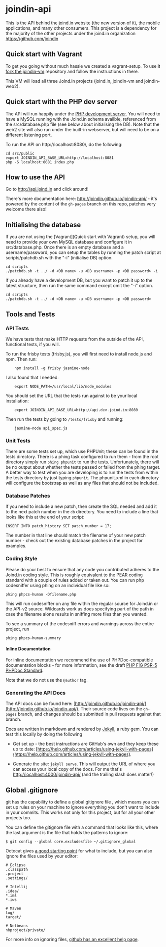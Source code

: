 # joindin-api

This is the API behind the joind.in website (the new version of it), the mobile applications, and many other consumers.  This project is a dependency for the majority of the other projects under the joind.in organization https://github.com/joindin

## Quick start with Vagrant

To get you going without much hassle we created a vagrant-setup. To use it [fork the joindin-vm](https://github.com/joindin/joindin-vm) repository and follow the instructions in there.

This VM will load all three Joind.in projects (joind.in, joindin-vm and joindin-web2).

## Quick start with the PHP dev server

The API will run happily under the [PHP development server](http://php.net/manual/en/features.commandline.webserver.php).  You will need to have a MySQL running with the Joind.in schema availble, referenced from the src/database.php file (see below about initialising the DB).  Note that the web2 site will also run under the built-in webserver, but will need to be on a different listening port. 

To run the API on http://localhost:8080/, do the following:
```
cd src/public
export JOINDIN_API_BASE_URL=http://localhost:8081
php -S localhost:8081 index.php
```

## How to use the API

Go to http://api.joind.in and click around!

There's more documentation here: http://joindin.github.io/joindin-api/ - it's powered by the content of the ``gh-pages`` branch on this repo, patches very welcome there also!

## Initialising the database

If you are not using the [Vagrant](Quick start with Vagrant) setup, you will need to provide your own MySQL database and configure it in src/database.php.  Once there is an empty database and a username/password, you can setup the tables by running the patch script at scripts/patchdb.sh with the "-i" (initialise DB) option.

```
cd scripts
./patchdb.sh -t ../ -d <DB name> -u <DB username> -p <DB password> -i
```

If you already have a development DB, but you want to patch it up to the latest structure, then run the same command except omit the "-i" option.

```
cd scripts
./patchdb.sh -t ../ -d <DB name> -u <DB username> -p <DB password>
```

## Tools and Tests

### API Tests

We have tests that make HTTP requests from the outside of the API, functional tests, if you will.

To run the frisby tests (frisby.js), you will first need to install node.js and
npm.  Then run:

        npm install -g frisby jasmine-node

I also found that I needed:

        export NODE_PATH=/usr/local/lib/node_modules

You should set the URL that the tests run against to be your local installation:

        export JOINDIN_API_BASE_URL=http://api.dev.joind.in:8080

Then run the tests by going to `/tests/frisby` and running:

        jasmine-node api_spec.js

### Unit Tests

There are some tests set up, which use PHPUnit; these can be found in the
tests directory.  There is a phing task
configured to run them - from the root directory simply run `phing phpunit` to run
the tests. Unfortunately, there will be no output about whether the tests passed
or failed from the phing target. A better way to test when you are developing is
to run the tests from within the tests directory by just typing
`phpunit`. The phpunit.xml in each directory will configure the bootstrap as well
as any files that should not be included.

### Database Patches

If you need to include a new patch, then create the SQL needed and add it to the next patch number in the `db` directory. You need to include a line that looks like this at the end of your script:

    INSERT INTO patch_history SET patch_number = 17;  

The number in that line should match the filename of your new patch number - check out the existing database patches in the project for examples.

### Coding Style

Please do your best to ensure that any code you contributed adheres to the
Joind.in coding style. This is roughly equivalent to the PEAR coding standard with
a couple of rules added or taken out. You can run php codesniffer using phing on an
individual file like so:

    phing phpcs-human -Dfilename.php

This will run codesniffer on any file within the regular source for Joind.in or the
API-v2 source. Wildcards work as does specifying part of the path in case the
filename alone results in sniffing more files than you wanted.

To see a summary of the codesniff errors and warnings across the entire project, run

    phing phpcs-human-summary

#### Inline Documentation

For inline documentation we recommend the use of PHPDoc-compatible documentation
blocks - for more information, see the draft [PHP FIG PSR-5 PHPDoc Standard](https://github.com/phpDocumentor/fig-standards/blob/master/proposed/phpdoc.md).

Note that we do not use the ```@author``` tag.

### Generating the API Docs

The API docs can be found here: [http://joindin.github.io/joindin-api/](http://joindin.github.io/joindin-api/).  Their source code lives on the ``gh-pages`` branch, and changes should be submitted in pull requests against that branch.

Docs are written in markdown and rendered by [Jekyll](http://jekyllrb.com/), a ruby gem.  You can test this locally by doing the following

* Get set up - the best instructions are GitHub's own and they keep these up to date: [https://help.github.com/articles/using-jekyll-with-pages](https://help.github.com/articles/using-jekyll-with-pages).

* Generate the site: ``jekyll serve``.  This will output the URL of where you can access your local copy of the docs.  For me that's [http://localhost:4000/joindin-api/](http://localhost:4000/joindin-api/) (and the trailing slash does matter!)

## Global .gitignore

git has the capability to define a global gitignore file , which means you can 
set up rules on your machine to ignore everything you don't want to include in 
your commits. This works not only for this project, but for all your other
projects too.

You can define the gitignore file with a command that looks like this, where the 
last argument is the file that holds the patterns to ignore: 

    $ git config --global core.excludesfile ~/.gitignore_global

Octocat gives [a good starting point](https://gist.github.com/octocat/9257657) for 
what to include, but you can also ignore the files used by your editor:

    # Eclipse
    .classpath
    .project
    .settings/
    
    # Intellij
    .idea/
    *.iml
    *.iws
        
    # Maven
    log/
    target/

    # Netbeans
    nbproject/private/

For more info on ignoring files, [github has an excellent help page](https://help.github.com/articles/ignoring-files/).
